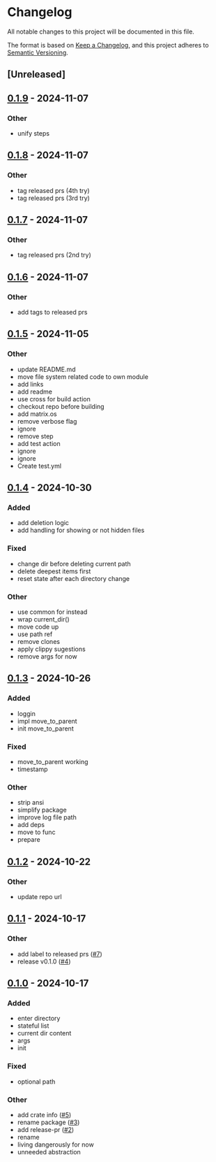 # Changelog

All notable changes to this project will be documented in this file.

The format is based on [Keep a Changelog](https://keepachangelog.com/en/1.0.0/),
and this project adheres to [Semantic Versioning](https://semver.org/spec/v2.0.0.html).

## [Unreleased]

## [0.1.9](https://github.com/ddanielsantos/fman/compare/v0.1.8...v0.1.9) - 2024-11-07

### Other

- unify steps

## [0.1.8](https://github.com/ddanielsantos/fman/compare/v0.1.7...v0.1.8) - 2024-11-07

### Other

- tag released prs (4th try)
- tag released prs (3rd try)

## [0.1.7](https://github.com/ddanielsantos/fman/compare/v0.1.6...v0.1.7) - 2024-11-07

### Other

- tag released prs (2nd try)

## [0.1.6](https://github.com/ddanielsantos/fman/compare/v0.1.5...v0.1.6) - 2024-11-07

### Other

- add tags to released prs

## [0.1.5](https://github.com/ddanielsantos/fman/compare/v0.1.4...v0.1.5) - 2024-11-05

### Other

- update README.md
- move file system related code to own module
- add links
- add readme
- use cross for build action
- checkout repo before building
- add matrix.os
- remove verbose flag
- ignore
- remove step
- add test action
- ignore
- ignore
- Create test.yml

## [0.1.4](https://github.com/ddanielsantos/fman/compare/v0.1.3...v0.1.4) - 2024-10-30

### Added

- add deletion logic
- add handling for showing or not hidden files

### Fixed

- change dir before deleting current path
- delete deepest items first
- reset state after each directory change

### Other

- use common for instead
- wrap current_dir()
- move code up
- use path ref
- remove clones
- apply clippy sugestions
- remove args for now

## [0.1.3](https://github.com/ddanielsantos/fman/compare/v0.1.2...v0.1.3) - 2024-10-26

### Added

- loggin
- impl move_to_parent
- init move_to_parent

### Fixed

- move_to_parent working
- timestamp

### Other

- strip ansi
- simplify package
- improve log file path
- add deps
- move to func
- prepare

## [0.1.2](https://github.com/ddanielsantos/fman/compare/v0.1.1...v0.1.2) - 2024-10-22

### Other

- update repo url

## [0.1.1](https://github.com/ddanielsantos/fm/compare/v0.1.0...v0.1.1) - 2024-10-17

### Other

- add label to released prs ([#7](https://github.com/ddanielsantos/fm/pull/7))
- release v0.1.0 ([#4](https://github.com/ddanielsantos/fm/pull/4))

## [0.1.0](https://github.com/ddanielsantos/fm/releases/tag/v0.1.0) - 2024-10-17

### Added

- enter directory
- stateful list
- current dir content
- args
- init

### Fixed

- optional path

### Other

- add crate info ([#5](https://github.com/ddanielsantos/fm/pull/5))
- rename package ([#3](https://github.com/ddanielsantos/fm/pull/3))
- add release-pr ([#2](https://github.com/ddanielsantos/fm/pull/2))
- rename
- living dangerously for now
- unneeded abstraction
